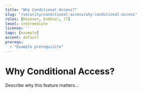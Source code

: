 ```yaml
---
title: "Why Conditional Access?"
slug: "/security/conditional-access/why-conditional-access"
roles: [KeyUser, EndUser, IT]
level: intermediate
license: ''
tags: [example]
accent: default
prereqs:
  - "Example prerequisite"
---
```


# Why Conditional Access?

Describe why this feature matters...
